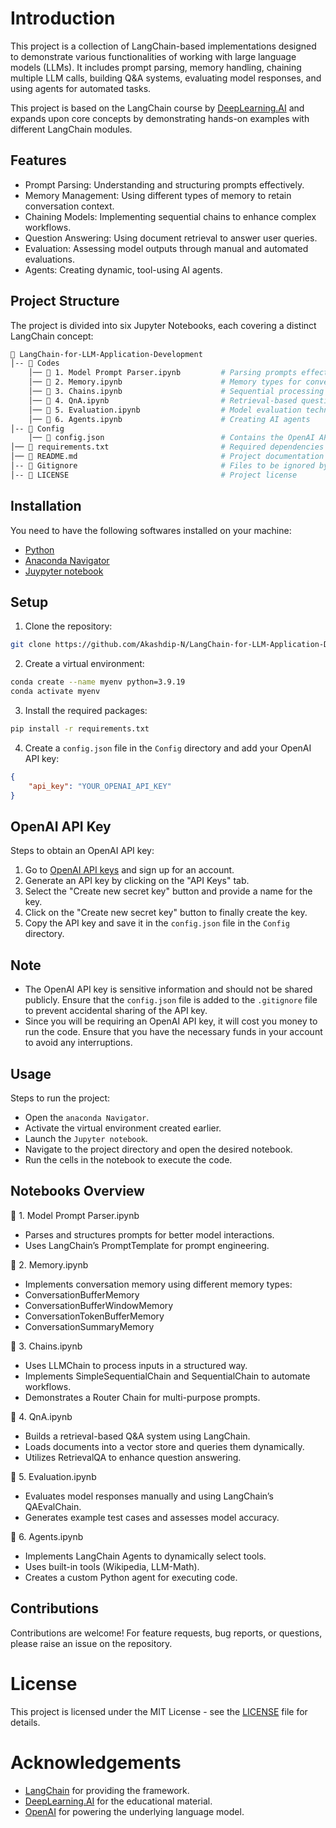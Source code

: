# Introduction
This project is a collection of LangChain-based implementations designed to demonstrate various functionalities of working with large language models (LLMs). It includes prompt parsing, memory handling, chaining multiple LLM calls, building Q&A systems, evaluating model responses, and using agents for automated tasks.

This project is based on the LangChain course by [DeepLearning.AI](https://learn.deeplearning.ai/courses/langchain/lesson/u9olq/introduction) and expands upon core concepts by demonstrating hands-on examples with different LangChain modules.

## Features
*	Prompt Parsing: Understanding and structuring prompts effectively.
*	Memory Management: Using different types of memory to retain conversation context.
*	Chaining Models: Implementing sequential chains to enhance complex workflows.
*	Question Answering: Using document retrieval to answer user queries.
*	Evaluation: Assessing model outputs through manual and automated evaluations.
*	Agents: Creating dynamic, tool-using AI agents.

## Project Structure
The project is divided into six Jupyter Notebooks, each covering a distinct LangChain concept:
```bash
📂 LangChain-for-LLM-Application-Development
│-- 📂 Codes
    │── 📜 1. Model Prompt Parser.ipynb         # Parsing prompts effectively
    │── 📜 2. Memory.ipynb                      # Memory types for conversations
    │── 📜 3. Chains.ipynb                      # Sequential processing with chains
    │── 📜 4. QnA.ipynb                         # Retrieval-based question answering
    │── 📜 5. Evaluation.ipynb                  # Model evaluation techniques
    │── 📜 6. Agents.ipynb                      # Creating AI agents
│-- 📂 Config
    │── 📜 config.json                          # Contains the OpenAI API key
│── 📜 requirements.txt                         # Required dependencies
│── 📜 README.md                                # Project documentation
│-- 📜 Gitignore                                # Files to be ignored by Git
│-- 📜 LICENSE                                  # Project license
```

## Installation
You need to have the following softwares installed on your machine:
  * [Python](https://www.python.org/downloads/)
  * [Anaconda Navigator](https://www.anaconda.com/products/distribution)
  * [Juypyter notebook](https://jupyter.org/install)

## Setup
1. Clone the repository:
```bash
git clone https://github.com/Akashdip-N/LangChain-for-LLM-Application-Development.git
```

2. Create a virtual environment:
```bash
conda create --name myenv python=3.9.19
conda activate myenv
```
  
  3. Install the required packages:
```bash
pip install -r requirements.txt
```

4. Create a ```config.json``` file in the ```Config``` directory and add your OpenAI API key:
```json
{
    "api_key": "YOUR_OPENAI_API_KEY"
}
```

## OpenAI API Key
Steps to obtain an OpenAI API key:
  1. Go to [OpenAI API keys](https://platform.openai.com/account/api-keys) and sign up for an account.
  2. Generate an API key by clicking on the "API Keys" tab.
  3. Select the "Create new secret key" button and provide a name for the key.
  4. Click on the "Create new secret key" button to finally create the key.
  3. Copy the API key and save it in the `config.json` file in the `Config` directory.

## Note
  * The OpenAI API key is sensitive information and should not be shared publicly. Ensure that the `config.json` file is added to the `.gitignore` file to prevent accidental sharing of the API key.
  * Since you will be requiring an OpenAI API key, it will cost you money to run the code. Ensure that you have the necessary funds in your account to avoid any interruptions.

## Usage
Steps to run the project:
  * Open the `anaconda Navigator`.
  * Activate the virtual environment created earlier.
  * Launch the `Jupyter notebook`.
  * Navigate to the project directory and open the desired notebook.
  * Run the cells in the notebook to execute the code.


## Notebooks Overview

📜 1. Model Prompt Parser.ipynb
*	Parses and structures prompts for better model interactions.
*	Uses LangChain’s PromptTemplate for prompt engineering.

📜 2. Memory.ipynb
*	Implements conversation memory using different memory types:
*	ConversationBufferMemory
*	ConversationBufferWindowMemory
*	ConversationTokenBufferMemory
*	ConversationSummaryMemory

📜 3. Chains.ipynb
*	Uses LLMChain to process inputs in a structured way.
*	Implements SimpleSequentialChain and SequentialChain to automate workflows.
*	Demonstrates a Router Chain for multi-purpose prompts.

📜 4. QnA.ipynb
*	Builds a retrieval-based Q&A system using LangChain.
*	Loads documents into a vector store and queries them dynamically.
*	Utilizes RetrievalQA to enhance question answering.

📜 5. Evaluation.ipynb
*	Evaluates model responses manually and using LangChain’s QAEvalChain.
*	Generates example test cases and assesses model accuracy.

📜 6. Agents.ipynb
*	Implements LangChain Agents to dynamically select tools.
*	Uses built-in tools (Wikipedia, LLM-Math).
*	Creates a custom Python agent for executing code.

## Contributions
Contributions are welcome! For feature requests, bug reports, or questions, please raise an issue on the repository.

# License
This project is licensed under the MIT License - see the [LICENSE](LICENSE) file for details.

# Acknowledgements
*	[LangChain](https://github.com/langchain-ai/langchain) for providing the framework.
*	[DeepLearning.AI](https://learn.deeplearning.ai/) for the educational material.
*	[OpenAI](https://openai.com/) for powering the underlying language model.